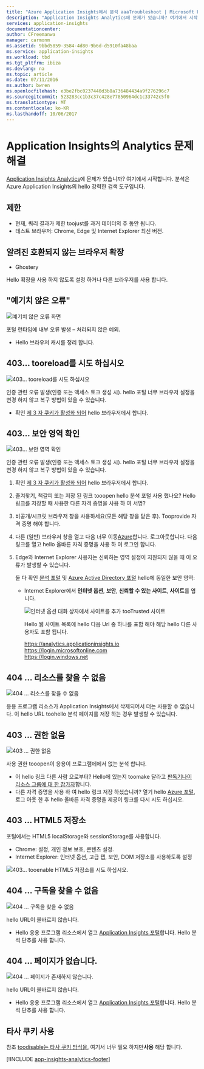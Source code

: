 ```yaml
---
title: "Azure Application Insights에서 분석 aaaTroubleshoot | Microsoft Docs"
description: "Application Insights Analytics에 문제가 있습니까? 여기에서 시작합니다. "
services: application-insights
documentationcenter: 
author: CFreemanwa
manager: carmonm
ms.assetid: 9bbd5859-3584-4d80-9b6d-d5910fa48baa
ms.service: application-insights
ms.workload: tbd
ms.tgt_pltfrm: ibiza
ms.devlang: na
ms.topic: article
ms.date: 07/11/2016
ms.author: bwren
ms.openlocfilehash: e3be2fbc0237440d3b8a736484434a9f276296c7
ms.sourcegitcommit: 523283cc1b3c37c428e77850964dc1c33742c5f0
ms.translationtype: MT
ms.contentlocale: ko-KR
ms.lasthandoff: 10/06/2017
---
```

# <a name="troubleshoot-analytics-in-application-insights"></a>Application Insights의 Analytics 문제 해결
[Application Insights Analytics](app-insights-analytics.md)에 문제가 있습니까? 여기에서 시작합니다. 분석은 Azure Application Insights의 hello 강력한 검색 도구입니다.

## <a name="limits"></a>제한
* 현재, 쿼리 결과가 제한 toojust를 과거 데이터의 주 동안 됩니다.
* 테스트 브라우저: Chrome, Edge 및 Internet Explorer 최신 버전.

## <a name="known-incompatible-browser-extensions"></a>알려진 호환되지 않는 브라우저 확장
* Ghostery

Hello 확장을 사용 하지 않도록 설정 하거나 다른 브라우저를 사용 합니다.

## <a name="e-a"></a> "예기치 않은 오류"
![예기치 않은 오류 화면](./media/app-insights-analytics-troubleshooting/010.png)

포털 런타임에 내부 오류 발생 – 처리되지 않은 예외.

* Hello 브라우저 캐시를 정리 합니다. 

## <a name="e-b"></a>403... tooreload를 시도 하십시오
![403... tooreload를 시도 하십시오](./media/app-insights-analytics-troubleshooting/020.png)

인증 관련 오류 발생(인증 또는 액세스 토크 생성 시). hello 포털 너무 브라우저 설정을 변경 하지 않고 복구 방법이 있을 수 있습니다.

* 확인 [제 3 자 쿠키가 활성화 되어](#cookies) hello 브라우저에서 합니다. 

## <a name="authentication"></a>403... 보안 영역 확인
![403... 보안 영역 확인](./media/app-insights-analytics-troubleshooting/030.png)

인증 관련 오류 발생(인증 또는 액세스 토크 생성 시). hello 포털 너무 브라우저 설정을 변경 하지 않고 복구 방법이 있을 수 있습니다.

1. 확인 [제 3 자 쿠키가 활성화 되어](#cookies) hello 브라우저에서 합니다. 
2. 즐겨찾기, 책갈피 또는 저장 된 링크 tooopen hello 분석 포털 사용 했나요? Hello 링크를 저장할 때 사용한 다른 자격 증명을 사용 하 여 서명?
3. 비공개/시크릿 브라우저 창을 사용하세요(모든 해당 창을 닫은 후). Tooprovide 자격 증명 해야 합니다. 
4. 다른 (일반) 브라우저 창을 열고 다음 너무 이동[Azure](https://portal.azure.com)합니다. 로그아웃합니다. 다음 링크를 열고 hello 올바른 자격 증명을 사용 하 여 로그인 합니다.
5. Edge와 Internet Explorer 사용자는 신뢰하는 영역 설정이 지원되지 않을 때 이 오류가 발생할 수 있습니다.
   
    둘 다 확인 [분석 포털](https://analytics.applicationinsights.io) 및 [Azure Active Directory 포털](https://portal.azure.com) hello에 동일한 보안 영역:
   
   * Internet Explorer에서 **인터넷 옵션**, **보안**, **신뢰할 수 있는 사이트**, **사이트**를 엽니다.
     
     ![인터넷 옵션 대화 상자에서 사이트를 추가 tooTrusted 사이트](./media/app-insights-analytics-troubleshooting/033.png)
     
     Hello 웹 사이트 목록에 hello 다음 Url 중 하나를 포함 해야 해당 hello 다른 사용자도 포함 됩니다.
     
     https://analytics.applicationinsights.io<br/>
     https://login.microsoftonline.com<br/>
     https://login.windows.net

## <a name="e-d"></a>404 ... 리소스를 찾을 수 없음
![404 ... 리소스를 찾을 수 없음](./media/app-insights-analytics-troubleshooting/040.png)

응용 프로그램 리소스가 Application Insights에서 삭제되어서 더는 사용할 수 없습니다. 이 hello URL toohello 분석 페이지를 저장 하는 경우 발생할 수 있습니다.

## <a name="e-e"></a>403 ... 권한 없음
![403 ... 권한 없음](./media/app-insights-analytics-troubleshooting/050.png)

사용 권한 tooopen이 응용이 프로그램에에서 없는 분석 합니다.

* 어 hello 링크 다른 사람 으로부터? Hello에 있는지 toomake 달라고 [판독기나이 리소스 그룹에 대 한 참가자](app-insights-resources-roles-access-control.md)합니다.
* 다른 자격 증명을 사용 하 여 hello 링크 저장 하셨습니까? 열기 hello [Azure 포털](https://portal.azure.com), 로그 아웃 한 후 hello 올바른 자격 증명을 제공이 링크를 다시 시도 하십시오.

## <a name="html-storage"></a>403 ... HTML5 저장소
포털에서는 HTML5 localStorage와 sessionStorage를 사용합니다.

* Chrome: 설정, 개인 정보 보호, 콘텐츠 설정.
* Internet Explorer: 인터넷 옵션, 고급 탭, 보안, DOM 저장소를 사용하도록 설정

![403... tooenable HTML5 저장소를 시도 하십시오.](./media/app-insights-analytics-troubleshooting/060.png)

## <a name="e-g"></a>404 ... 구독을 찾을 수 없음
![404 ... 구독을 찾을 수 없음](./media/app-insights-analytics-troubleshooting/070.png)

hello URL이 올바르지 않습니다. 

* Hello 응용 프로그램 리소스에서 열고 [Application Insights 포털](https://portal.azure.com)합니다. Hello 분석 단추를 사용 합니다.

## <a name="e-h"></a>404 ... 페이지가 없습니다.
![404 ... 페이지가 존재하지 않습니다.](./media/app-insights-analytics-troubleshooting/080.png)

hello URL이 올바르지 않습니다.

* Hello 응용 프로그램 리소스에서 열고 [Application Insights 포털](https://portal.azure.com)합니다. Hello 분석 단추를 사용 합니다.

## <a name="cookies"></a>타사 쿠키 사용
  참조 [toodisable는 타사 쿠키 방식을](http://www.digitalcitizen.life/how-disable-third-party-cookies-all-major-browsers), 여기서 너무 필요 하지만**사용** 해당 합니다.


[!INCLUDE [app-insights-analytics-footer](../../includes/app-insights-analytics-footer.md)]

